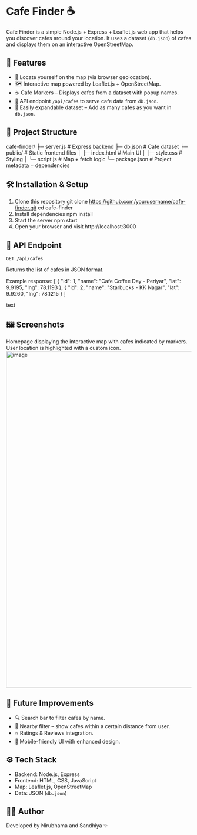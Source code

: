 # Cafe Finder ☕

Cafe Finder is a simple Node.js + Express + Leaflet.js web app that helps you discover cafes around your location. It uses a dataset (`db.json`) of cafes and displays them on an interactive OpenStreetMap.

## 🚀 Features

- 📍 Locate yourself on the map (via browser geolocation).
- 🗺️ Interactive map powered by Leaflet.js + OpenStreetMap.
- ☕ Cafe Markers – Displays cafes from a dataset with popup names.
- 📡 API endpoint `/api/cafes` to serve cafe data from `db.json`.
- 🔧 Easily expandable dataset – Add as many cafes as you want in `db.json`.

## 📂 Project Structure

cafe-finder/
├─ server.js # Express backend
├─ db.json # Cafe dataset
├─ public/ # Static frontend files
│ ├─ index.html # Main UI
│ ├─ style.css # Styling
│ └─ script.js # Map + fetch logic
└─ package.json # Project metadata + dependencies
## 🛠️ Installation & Setup

1. Clone this repository
   git clone https://github.com/yourusername/cafe-finder.git
   cd cafe-finder
2. Install dependencies
   npm install
3. Start the server
   npm start
4. Open your browser and visit
   http://localhost:3000

## 📡 API Endpoint

`GET /api/cafes`

Returns the list of cafes in JSON format.

Example response:
[
{ "id": 1, "name": "Cafe Coffee Day - Periyar", "lat": 9.9195, "lng": 78.1193 },
{ "id": 2, "name": "Starbucks - KK Nagar", "lat": 9.9260, "lng": 78.1215 }
]

text

## 🖼️ Screenshots

Homepage displaying the interactive map with cafes indicated by markers.  
User location is highlighted with a custom icon.  
<img width="1892" height="913" alt="image" src="https://github.com/user-attachments/assets/52b98f83-98be-449d-9c9e-411f4785a542" />


## 📌 Future Improvements

- 🔍 Search bar to filter cafes by name.
- 📏 Nearby filter – show cafes within a certain distance from user.
- ⭐ Ratings & Reviews integration.
- 📱 Mobile-friendly UI with enhanced design.

## ⚙️ Tech Stack

- Backend: Node.js, Express
- Frontend: HTML, CSS, JavaScript
- Map: Leaflet.js, OpenStreetMap
- Data: JSON (`db.json`)

## 👨‍💻 Author

Developed by Nirubhama and Sandhiya ✨


